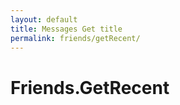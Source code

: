 ```yaml
---
layout: default
title: Messages Get title
permalink: friends/getRecent/
---
```


# Friends.GetRecent
